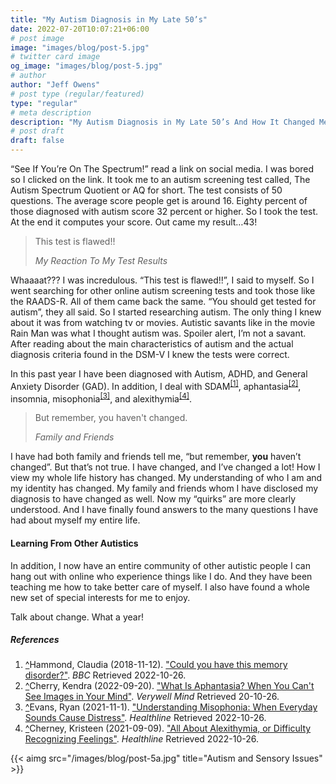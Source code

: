 ```yaml
---
title: "My Autism Diagnosis in My Late 50’s"
date: 2022-07-20T10:07:21+06:00
# post image
image: "images/blog/post-5.jpg"
# twitter card image
og_image: "images/blog/post-5.jpg"
# author
author: "Jeff Owens"
# post type (regular/featured)
type: "regular"
# meta description
description: "My Autism Diagnosis in My Late 50’s And How It Changed Me."
# post draft
draft: false
---
```


“See If You’re On The Spectrum!” read a link on social media. I was bored so I clicked on the link. It took me to an autism screening test called, The Autism Spectrum Quotient or AQ for short. The test consists of 50 questions. The average score people get is around 16. Eighty percent of those diagnosed with autism score 32 percent or higher. So I took the test. At the end it computes your score. Out came my result…43! 

> This test is flawed!!
>
> <cite>My Reaction To My Test Results</cite>

Whaaaat??? I was incredulous. “This test is flawed!!”, I said to myself. So I went searching for other online autism screening tests and took those like the RAADS-R. All of them came back the same. “You should get tested for autism”, they all said. So I started researching autism. The only thing I knew about it was from watching tv or movies. Autistic savants like in the movie Rain Man was what I thought autism was. Spoiler alert, I’m not a savant. After reading about the main characteristics of autism and the actual diagnosis criteria found in the DSM-V I knew the tests were correct.

In this past year I have been diagnosed with Autism, ADHD, and General Anxiety Disorder (GAD). In addition, I deal with SDAM<sup id="_ref-1" class="reference"><a href="#_note-1" data-toggle="tooltip" title="Severely Deficient Autobiographical Memory">[1]</a></sup>, aphantasia<sup id="_ref-2" class="reference"><a href="#_note-2" data-toggle="tooltip" title="Aphantasia">[2]</a></sup>, insomnia, misophonia<sup id="_ref-3" class="reference"><a href="#_note-3" data-toggle="tooltip" title="Misophonia">[3]</a></sup>, and alexithymia<sup id="_ref-4" class="reference"><a href="#_note-4" data-toggle="tooltip" title="Alexithymia">[4]</a></sup>.

> But remember, you haven't changed.
>
> <cite>Family and Friends</cite>

I have had both family and friends tell me, “but remember, **you** haven’t changed”. But that’s not true. I have changed, and I’ve changed a lot! How I view my whole life history has changed. My understanding of who I am and my identity has changed. My family and friends whom I have disclosed my diagnosis to have changed as well. Now my “quirks” are more clearly understood. And I have finally found answers to the many questions I have had about myself my entire life.

#### Learning From Other Autistics
In addition, I now have an entire community of other autistic people I can hang out with online who experience things like I do. And they have been teaching me how to take better care of myself. I also have found a whole new set of special interests for me to enjoy. 

Talk about change. What a year!

<h5 id="zapme">References</h5>
<ol class="references">
<li id="_note-1"><a href="#_ref-1" class="uparrow">^</a><span>Hammond, Claudia (2018-11-12).</span> <a href="https://www.bbc.com/future/article/20181112-severely-deficient-autobiographical-memory-is-surprisi" rel="nofollow" class="external">"Could you have this memory disorder?"</a>. <cite>BBC</cite> Retrieved 2022-10-26.
</li>
<li id="_note-2"><a href="#_ref-2" class="uparrow">^</a><span>Cherry, Kendra (2022-09-20).</span> <a href="https://www.verywellmind.com/aphantasia-overview-4178710" rel="nofollow" class="external">"What Is Aphantasia? When You Can't See Images in Your Mind"</a>. <cite>Verywell Mind</cite> Retrieved 20-10-26.
</li>
<li id="_note-3"><a href="#_ref-3" class="uparrow">^</a><span>Evans, Ryan (2021-11-1).</span> <a href="https://www.healthline.com/health/misophonia" rel="nofollow" class="external">"Understanding Misophonia: When Everyday Sounds Cause Distress"</a>. <cite>Healthline</cite> Retrieved 2022-10-26.
</li>
<li id="_note-4"><a href="#_ref-4" class="uparrow">^</a><span>Cherney, Kristeen (2021-09-09).</span> <a href="https://www.healthline.com/health/autism/alexithymia" rel="nofollow" class="external">"All About Alexithymia, or Difficulty Recognizing Feelings"</a>. <cite>Healthline</cite> Retrieved 2022-10-26.
</li>
</ol>

{{< aimg  src="/images/blog/post-5a.jpg" title="Autism and Sensory Issues" >}}
